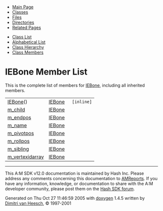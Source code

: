 <div class="tabs">

- [Main Page](index.md)
- <span id="current">[Classes](annotated.md)</span>
- [Files](files.md)
- [Directories](dirs.md)
- [Related Pages](pages.md)

</div>

<div class="tabs">

- [Class List](annotated.md)
- [Alphabetical List](classes.md)
- [Class Hierarchy](hierarchy.md)
- [Class Members](functions.md)

</div>

# IEBone Member List

This is the complete list of members for <a href="classIEBone.md" class="el">IEBone</a>, including all inherited members.

|  |  |  |
|----|----|----|
| <a href="classIEBone.md#cfa37a1a1c112db25f4ea32820c67834" class="el">IEBone</a>() | <a href="classIEBone.md" class="el">IEBone</a> | ` [inline]` |
| <a href="classIEBone.md#58ab29703c7904ab27d31e4be77f8ef3" class="el">m_child</a> | <a href="classIEBone.md" class="el">IEBone</a> |  |
| <a href="classIEBone.md#26eaa8d133516b5a0cd24e52040ce2f3" class="el">m_endpos</a> | <a href="classIEBone.md" class="el">IEBone</a> |  |
| <a href="classIEBone.md#ce8785f7d4587a5968f088b366c90f2d" class="el">m_name</a> | <a href="classIEBone.md" class="el">IEBone</a> |  |
| <a href="classIEBone.md#5f4cd0210d7c06f678c031ac2eac21de" class="el">m_pivotpos</a> | <a href="classIEBone.md" class="el">IEBone</a> |  |
| <a href="classIEBone.md#a179ae04caf1b8563690d0660c6f9d6e" class="el">m_rollpos</a> | <a href="classIEBone.md" class="el">IEBone</a> |  |
| <a href="classIEBone.md#c778e699d3ca45676d45aab752d6e386" class="el">m_sibling</a> | <a href="classIEBone.md" class="el">IEBone</a> |  |
| <a href="classIEBone.md#be440eac7ffbf627d4de9f203063e7fe" class="el">m_vertexidarray</a> | <a href="classIEBone.md" class="el">IEBone</a> |  |

------------------------------------------------------------------------

<span class="small">This A:M SDK v12.0 documentation is maintained by Hash Inc. Please address any comments concerning this documentation to [AMReports](http://www.hash.com/reports). If you have any information, knowledge, or documentation to share with the A:M developer community, please post them on the [Hash SDK forum](http://www.hash.com/forums/index.php?showforum=11).</span>

Generated on Thu Oct 27 11:46:59 2005 with [<span class="image placeholder" original-image-src="doxygen.png" original-image-title="" height="45" width="100" align="middle" border="0">doxygen</span>](http://www.doxygen.org/index.html) 1.4.5 written by [Dimitri van Heesch](mailto:dimitri@stack.nl), © 1997-2001

